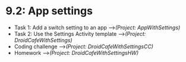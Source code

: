 # 9.2: App settings

* Task 1: Add a switch setting to an app -->*(Project: AppWithSettings)*
* Task 2: Use the Settings Activity template -->*(Project: DroidCafeWithSettings)*
* Coding challenge -->*(Project: DroidCafeWithSettingsCC)*
* Homework -->*(Project: DroidCafeWithSettingsHW)*
